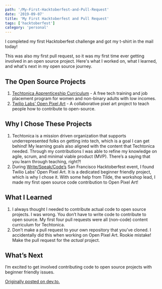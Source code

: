 ```yaml
---
path: '/My-First-Hacktoberfest-and-Pull-Request'
date: '2019-09-07'
title: 'My First Hacktoberfest and Pull Request'
tags: ['hacktoberfest']
category: 'personal'
---
```


I completed my first Hacktoberfest challenge and got my t-shirt in the mail today!

This was also my first pull request, so it was my first time ever getting involved in an open source project. Here's what I worked on, what I learned, and what's next in my open source journey.

## The Open Source Projects

1. [Techtonica Apprenticeship Curriculum](https://github.com/Techtonica/curriculum) - A free tech training and job placement program for women and non-binary adults with low incomes.
2. [Twilio Labs’ Open Pixel Art](https://github.com/twilio-labs/open-pixel-art) - A collaborative pixel art project to teach people how to contribute to open-source.

## Why I Chose These Projects

1. Techtonica is a mission driven organization that supports underrepresented folks on getting into tech, which is a goal I can get behind! My learning goals also aligned with the content that Techtonica needed. Through my contributions I was able to refine my knowledge on agile, scrum, and minimal viable product (MVP). There’s a saying that you learn through teaching, right?!
2. During [Write/Speak/Code’s](https://www.meetup.com/WriteSpeakCode-SFBay/) San Francisco Hacktoberfest event, I found Twilio Labs’ Open Pixel Art. It is a dedicated beginner friendly project, which is why I chose it. With some help from Tilde, the workshop lead, I made my first open source code contribution to Open Pixel Art!

## What I Learned

1. I always thought I needed to contribute actual code to open source projects. I was wrong. You don’t have to write code to contribute to open source. My first four pull requests were all (non-code) content curriculum for Techtonica.
2. Don’t make a pull request to your own repository that you’ve cloned. I accidentally did this when working on Open Pixel Art. Rookie mistake! Make the pull request for the _actual_ project.

## What’s Next

I’m excited to get involved contributing code to open source projects with beginner friendly issues.

[Originally posted on dev.to.](https://dev.to/sophia_wyl/my-first-hacktoberfest-and-pull-request-fo3)
